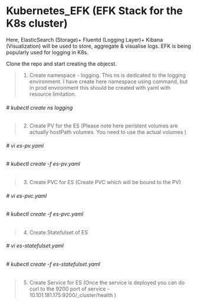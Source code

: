 # Kubernetes_EFK (EFK Stack for the K8s cluster)
Here, ElasticSearch (Storage)+ Fluentd (Logging Layer)+ Kibana (Visualization) will be used to store, aggregate & visualise logs.
EFK is being popularly used for logging in K8s. 

Clone the repo and start creating the objecst. 

> 1) Create namespace - logging. 
This ns is dedicated to the logging environment. I have create here namespace using command, but in prod environment this should be created with yaml with resource limitation.
###### # kubectl create ns logging

> 2) Create PV for the ES (Please note here peristent volumes are actually hostPath volumes. You need to use the actual volumes ) 
###### # vi es-pv.yaml 
###### # kubectl create -f es-pv.yaml 

> 3) Create PVC for ES (Create PVC which will be bound to the PV)
###### # vi es-pvc.yaml 
###### # kubectl create -f es-pvc.yaml 

> 4) Create Statefulset of ES   
###### # vi es-statefulset.yaml 
###### # kubectl create -f es-statefulset.yaml 

> 5) Create Service for ES (Once the service is deployed you can do curl to the 9200 port of service - 10.101.181.175:9200/_cluster/health )


